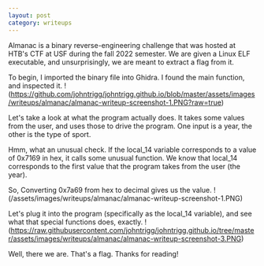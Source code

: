 ```yaml
---
layout: post
category: writeups
---
```


Almanac is a binary reverse-engineering challenge that was hosted at HTB's CTF at USF during the fall 2022 semester. We are given a Linux ELF executable, and unsurprisingly, we are meant to extract a flag from it.

To begin, I imported the binary file into Ghidra. I found the main function, and inspected it.
!(https://github.com/johntrigg/johntrigg.github.io/blob/master/assets/images/writeups/almanac/almanac-writeup-screenshot-1.PNG?raw=true)

Let's take a look at what the program actually does. It takes some values from the user, and uses those to drive the program. One input is a year, the other is the type of sport.

Hmm, what an unusual check. If the local_14 variable corresponds to a value of 0x7169 in hex, it calls some unusual function. We know that local_14 corresponds to the first value that the program takes from the user (the year). 

So, Converting 0x7a69 from hex to decimal gives us the value. 
!(/assets/images/writeups/almanac/almanac-writeup-screenshot-1.PNG)

Let's plug it into the program (specifically as the local_14 variable), and see what that special functions does, exactly.
!(https://raw.githubusercontent.com/johntrigg/johntrigg.github.io/tree/master/assets/images/writeups/almanac/almanac-writeup-screenshot-3.PNG)

Well, there we are. That's a flag. Thanks for reading!